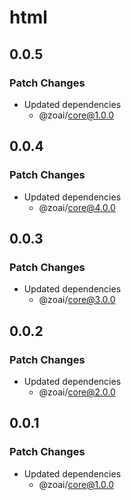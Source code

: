 # html

## 0.0.5

### Patch Changes

- Updated dependencies
  - @zoai/core@1.0.0

## 0.0.4

### Patch Changes

- Updated dependencies
  - @zoai/core@4.0.0

## 0.0.3

### Patch Changes

- Updated dependencies
  - @zoai/core@3.0.0

## 0.0.2

### Patch Changes

- Updated dependencies
  - @zoai/core@2.0.0

## 0.0.1

### Patch Changes

- Updated dependencies
  - @zoai/core@1.0.0
